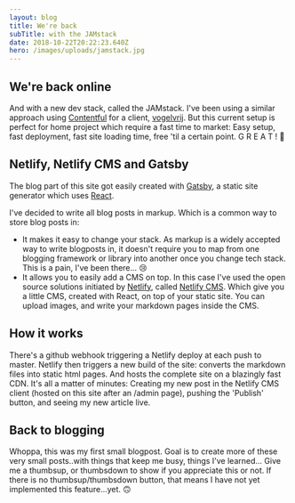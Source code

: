 ```yaml
---
layout: blog
title: We're back
subTitle: with the JAMstack
date: 2018-10-22T20:22:23.640Z
hero: /images/uploads/jamstack.jpg
---
```

## We're back online

And with a new dev stack, called the JAMstack. I've been using a similar approach using [Contentful](contentful.com) for a client, [vogelvrij](vogelvrij.be). But this current setup is perfect for home project which require a fast time to market: Easy setup, fast deployment, fast site loading time, free 'til a certain point. G R E A T ! 🤠

## Netlify, Netlify CMS and Gatsby

The blog part of this site got easily created with [Gatsby](gatsbyjs.org), a static site generator which uses [React](https://reactjs.org). 

I've decided to write all blog posts in markup. Which is a common way to store blog posts in: 
* It makes it easy to change your stack. As markup is a widely accepted way to write blogposts in, it doesn't require you to map from one blogging framework or library into another once you change tech stack. This is a pain, I've been there... 😢
* It allows you to easily add a CMS on top. In this case I've used the open source solutions initiated by [Netlify](netlify.com), called [Netlify CMS](https://www.netlifycms.org). Which give you a little CMS, created with React, on top of your static site. You can upload images, and write your markdown pages inside the CMS.

## How it works
There's a github webhook triggering a Netlify deploy at each push to master. Netlify then triggers a new build of the site: converts the markdown files into static html pages. And hosts the complete site on a blazingly fast CDN. It's all a matter of minutes: Creating my new post in the Netlify CMS client (hosted on this site after an /admin page), pushing the 'Publish' button, and seeing my new article live.

## Back to blogging
Whoppa, this was my first small blogpost. Goal is to create more of these very small posts..with things that keep me busy, things I've learned... 
Give me a thumbsup, or thumbsdown to show if you appreciate this or not. If there is no thumbsup/thumbsdown button, that means I have not yet implemented this feature...yet. 🙃
